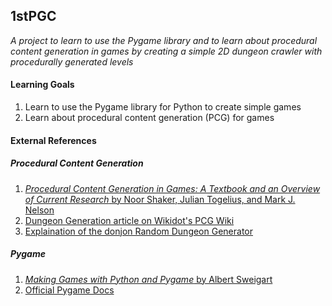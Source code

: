 ## 1stPGC

_A project to learn to use the Pygame library and to learn about procedural
content generation in games by creating a simple 2D dungeon crawler with
procedurally generated levels_


#### Learning Goals
1.  Learn to use the Pygame library for Python to create simple games
2.  Learn about procedural content generation (PCG) for games

#### External References
##### Procedural Content Generation
1.  [_Procedural Content Generation in Games: A Textbook and an Overview of Current Research_ by Noor Shaker, Julian Togelius, and Mark J. Nelson](http://pcgbook.com/)
2.  [Dungeon Generation article on Wikidot's PCG Wiki](http://pcg.wikidot.com/pcg-algorithm:dungeon-generation)
3.  [Explaination of the donjon Random Dungeon Generator](http://donjon.bin.sh/fantasy/dungeon/about/)

##### Pygame
1.	[_Making Games with Python and Pygame_ by Albert Sweigart](http://inventwithpython.com/pygame/chapters/)
2.	[Official Pygame Docs](http://pygame.org/docs/)
